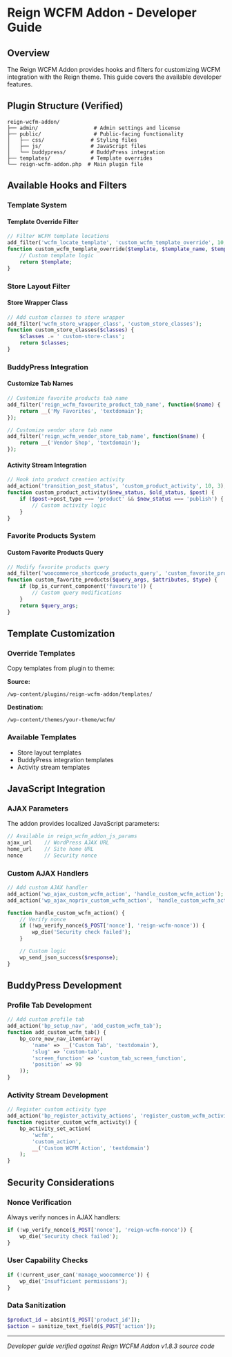 # Reign WCFM Addon - Developer Guide

## Overview

The Reign WCFM Addon provides hooks and filters for customizing WCFM integration with the Reign theme. This guide covers the available developer features.

## Plugin Structure (Verified)

```
reign-wcfm-addon/
├── admin/                  # Admin settings and license
├── public/                 # Public-facing functionality
│   ├── css/               # Styling files
│   ├── js/                # JavaScript files
│   └── buddypress/        # BuddyPress integration
├── templates/             # Template overrides
└── reign-wcfm-addon.php  # Main plugin file
```

## Available Hooks and Filters

### Template System

#### Template Override Filter
```php
// Filter WCFM template locations
add_filter('wcfm_locate_template', 'custom_wcfm_template_override', 10, 4);
function custom_wcfm_template_override($template, $template_name, $template_path, $default_path) {
    // Custom template logic
    return $template;
}
```

### Store Layout Filter

#### Store Wrapper Class
```php
// Add custom classes to store wrapper
add_filter('wcfm_store_wrapper_class', 'custom_store_classes');
function custom_store_classes($classes) {
    $classes .= ' custom-store-class';
    return $classes;
}
```

### BuddyPress Integration

#### Customize Tab Names
```php
// Customize favorite products tab name
add_filter('reign_wcfm_favourite_product_tab_name', function($name) {
    return __('My Favorites', 'textdomain');
});

// Customize vendor store tab name
add_filter('reign_wcfm_vendor_store_tab_name', function($name) {
    return __('Vendor Shop', 'textdomain');
});
```

#### Activity Stream Integration
```php
// Hook into product creation activity
add_action('transition_post_status', 'custom_product_activity', 10, 3);
function custom_product_activity($new_status, $old_status, $post) {
    if ($post->post_type === 'product' && $new_status === 'publish') {
        // Custom activity logic
    }
}
```

### Favorite Products System

#### Custom Favorite Products Query
```php
// Modify favorite products query
add_filter('woocommerce_shortcode_products_query', 'custom_favorite_products', 10, 3);
function custom_favorite_products($query_args, $attributes, $type) {
    if (bp_is_current_component('favourite')) {
        // Custom query modifications
    }
    return $query_args;
}
```

## Template Customization

### Override Templates

Copy templates from plugin to theme:

**Source:**
```
/wp-content/plugins/reign-wcfm-addon/templates/
```

**Destination:**
```
/wp-content/themes/your-theme/wcfm/
```

### Available Templates
- Store layout templates
- BuddyPress integration templates
- Activity stream templates

## JavaScript Integration

### AJAX Parameters
The addon provides localized JavaScript parameters:
```javascript
// Available in reign_wcfm_addon_js_params
ajax_url    // WordPress AJAX URL
home_url    // Site home URL
nonce       // Security nonce
```

### Custom AJAX Handlers
```php
// Add custom AJAX handler
add_action('wp_ajax_custom_wcfm_action', 'handle_custom_wcfm_action');
add_action('wp_ajax_nopriv_custom_wcfm_action', 'handle_custom_wcfm_action');

function handle_custom_wcfm_action() {
    // Verify nonce
    if (!wp_verify_nonce($_POST['nonce'], 'reign-wcfm-nonce')) {
        wp_die('Security check failed');
    }

    // Custom logic
    wp_send_json_success($response);
}
```

## BuddyPress Development

### Profile Tab Development
```php
// Add custom profile tab
add_action('bp_setup_nav', 'add_custom_wcfm_tab');
function add_custom_wcfm_tab() {
    bp_core_new_nav_item(array(
        'name' => __('Custom Tab', 'textdomain'),
        'slug' => 'custom-tab',
        'screen_function' => 'custom_tab_screen_function',
        'position' => 90
    ));
}
```

### Activity Stream Development
```php
// Register custom activity type
add_action('bp_register_activity_actions', 'register_custom_wcfm_activity');
function register_custom_wcfm_activity() {
    bp_activity_set_action(
        'wcfm',
        'custom_action',
        __('Custom WCFM Action', 'textdomain')
    );
}
```

## Security Considerations

### Nonce Verification
Always verify nonces in AJAX handlers:
```php
if (!wp_verify_nonce($_POST['nonce'], 'reign-wcfm-nonce')) {
    wp_die('Security check failed');
}
```

### User Capability Checks
```php
if (!current_user_can('manage_woocommerce')) {
    wp_die('Insufficient permissions');
}
```

### Data Sanitization
```php
$product_id = absint($_POST['product_id']);
$action = sanitize_text_field($_POST['action']);
```

---

*Developer guide verified against Reign WCFM Addon v1.8.3 source code*
